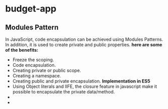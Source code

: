 # budget-app
## Modules Pattern
In JavaScript, code encapsulation can be achieved using Modules Patterns. In addition, it is used to create private and public properties. 
**here are some of the benefits:**
- Freeze the scoping.
- Code encapsulation.
- Creating private or public scope.
- Creating a namespace.
- Creating public and private encapsulation.
**Implementation in ES5**
- Using Object literals and IIFE, the closure feature in javascript make it possible to encapsulate the private data/method.
- 
- 
